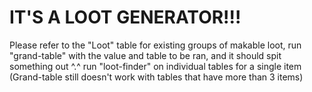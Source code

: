 # IT'S A LOOT GENERATOR!!!

Please refer to the "Loot" table for existing groups of makable loot, run "grand-table" with the value and table to be ran, and it should spit something out ^.^ run "loot-finder" on individual tables for a single item (Grand-table still doesn't work with tables that have more than 3 items)
